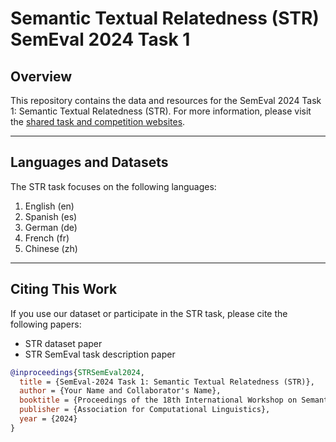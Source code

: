 # Semantic Textual Relatedness (STR) SemEval 2024 Task 1

## Overview

This repository contains the data and resources for the SemEval 2024 Task 1: Semantic Textual Relatedness (STR). For more information, please visit the [shared task and competition websites](https://semantic-textual-relatedness.github.io).

---

## Languages and Datasets

The STR task focuses on the following languages:

1. English (en)
2. Spanish (es)
3. German (de)
4. French (fr)
5. Chinese (zh)

---


## Citing This Work

If you use our dataset or participate in the STR task, please cite the following papers:

- STR dataset paper
- STR SemEval task description paper

```bibtex
@inproceedings{STRSemEval2024,
  title = {SemEval-2024 Task 1: Semantic Textual Relatedness (STR)},
  author = {Your Name and Collaborator's Name},
  booktitle = {Proceedings of the 18th International Workshop on Semantic Evaluation (SemEval-2024)},
  publisher = {Association for Computational Linguistics},
  year = {2024}
}
